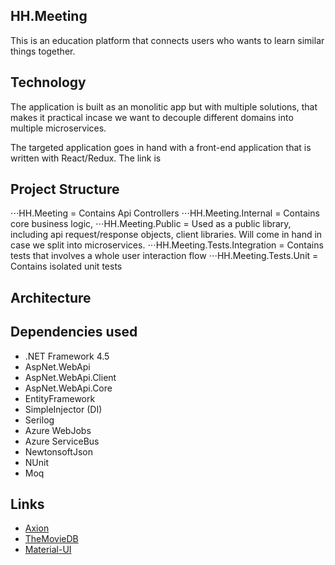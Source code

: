 ## HH.Meeting

This is an education platform that connects users who wants to learn similar things together. 

## Technology

The application is built as an monolitic app but with multiple solutions, that makes it practical incase we want to decouple different domains into multiple microservices. 

The targeted application goes in hand with a front-end application that is written with React/Redux. The link is 

## Project Structure

⋅⋅⋅HH.Meeting = Contains Api Controllers
⋅⋅⋅HH.Meeting.Internal = Contains core business logic, 
⋅⋅⋅HH.Meeting.Public = Used as a public library, including api request/response objects, client libraries. Will come in hand in case we split into microservices. 
⋅⋅⋅HH.Meeting.Tests.Integration = Contains tests that involves a whole user interaction flow
⋅⋅⋅HH.Meeting.Tests.Unit = Contains isolated unit tests

## Architecture 

## Dependencies used
- .NET Framework 4.5
- AspNet.WebApi
- AspNet.WebApi.Client
- AspNet.WebApi.Core
- EntityFramework
- SimpleInjector (DI)
- Serilog
- Azure WebJobs
- Azure ServiceBus
- NewtonsoftJson
- NUnit
- Moq

## Links
- [Axion](https://www.patreon.com/thenewboston)
- [TheMovieDB](https://www.themoviedb.org/documentation/api)
- [Material-UI](http://www.material-ui.com/)
